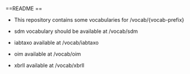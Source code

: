 ==README ==

* This repository contains some vocabularies for /vocab/{vocab-prefix}

* sdm vocabulary should be available at /vocab/sdm
* iabtaxo available at /vocab/iabtaxo
* oim available at /vocab/oim
* xbrll available at /vocab/xbrll
